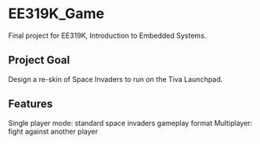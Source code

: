 EE319K_Game
===========

Final project for EE319K, Introduction to Embedded Systems.

Project Goal
------------
Design a re-skin of Space Invaders to run on the Tiva Launchpad.

Features
--------
Single player mode: standard space invaders gameplay format
Multiplayer: fight against another player 

